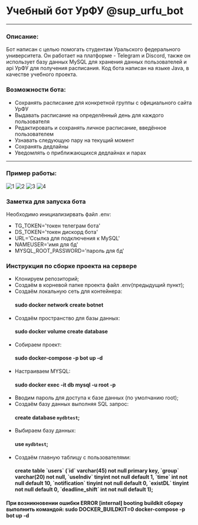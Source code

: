 # Учебный бот УрФУ @sup_urfu_bot
___
### Описание:
Бот написан с целью помогать студентам Уральского федерального университета.
Он работает на платформе - Telegram и Discord, также он использует базу данных MySQL для хранения данных пользователей и api УрФУ для получения расписания.
Код бота написан на языке Java, в качестве учебного проекта.
### Возможности бота:
* Сохранять расписание для конкретной группы с официального сайта УрФУ
* Выдавать расписание на определённый день для каждого пользователя
* Редактировать и сохранять личное расписание, введённое пользователем
* Узнавать следующую пару на текущий момент
* Сохранять дедлайны
* Уведомлять о приближающихся дедлайнах и парах
___
### Пример работы:

![1](https://github.com/syoumzic/java-bot/assets/114348208/b2f042aa-c248-4c9c-a3a9-5cc4dddb7b43)
![2](https://github.com/syoumzic/java-bot/assets/114348208/8f3c3ef0-e993-4bce-8a35-b365547dc3e0)
![3](https://github.com/syoumzic/java-bot/assets/114348208/50dc5fe2-0794-4d45-bcfa-014b5c636863)
![4](https://github.com/syoumzic/java-bot/assets/114348208/0122a75b-385a-4b97-9de2-5eeca945edc4)

### Заметка для запуска бота
Необходимо инициализирвать файл .env:
* TG_TOKEN='токен телеграм бота'
* DS_TOKEN='токен дискорд бота'
* URL='Ссылка для подключения к MySQL'
* NAMEUSER='имя для бд'
* MYSQL_ROOT_PASSWORD='пароль для бд'
### Инструкция по сборке проекта на сервере
* Клонируем репозиторий;
* Создаём в корневой папке проекта файл .env(предыдущий пункт);
* Создаём локальную сеть для контейнера:
  #### sudo docker network create botnet
* Создаём пространство для базы данных:
  #### sudo docker volume create database 
* Собираем проект:
  #### sudo docker-compose -p bot up -d
* Настраиваем MYSQL:
  #### sudo docker exec -it db mysql -u root -p 
* Вводим пароль для доступа к базе данных (по умолчанию root);
* Создаём базу данных выполняя SQL запрос:
  #### create database `mydbtest`;
* Выбираем базу данных:
  #### use `mydbtest`;
* Создаём главную таблицу с пользователями:
  #### create table \`users\` (\`id\` varchar(45) not null primary key, \`group\` varchar(20) not null, \`useIndiv\` tinyint not null default 1, \`time\` int not null default 10, \`notification\` tinyint not null default 0, \`existDL\` tinyint not null default 0, \`deadline_shift\` int not null default 1);
#### При возникновении ошибки ERROR [internal] booting buildkit сборку выполнить командой: sudo DOCKER_BUILDKIT=0 docker-compose -p bot up -d
